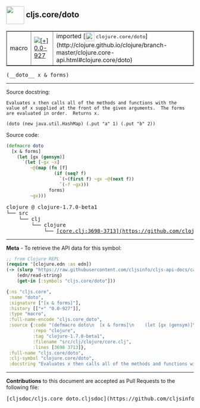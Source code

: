 ## <img width="48px" valign="middle" src="http://i.imgur.com/Hi20huC.png"> cljs.core/doto

 <table border="1">
<tr>

<td>macro</td>
<td><a href="https://github.com/cljsinfo/cljs-api-docs/tree/0.0-927"><img valign="middle" alt="[+] 0.0-927" src="https://img.shields.io/badge/+-0.0--927-lightgrey.svg"></a> </td>
<td>
imported [<img height="24px" valign="middle" src="http://i.imgur.com/1GjPKvB.png"> <samp>clojure.core/doto</samp>](http://clojure.github.io/clojure/branch-master/clojure.core-api.html#clojure.core/doto)
</td>
</tr>
</table>

 <samp>
(__doto__ x & forms)<br>
</samp>

---




Source docstring:

```
Evaluates x then calls all of the methods and functions with the
value of x supplied at the front of the given arguments.  The forms
are evaluated in order.  Returns x.

(doto (new java.util.HashMap) (.put "a" 1) (.put "b" 2))
```

Source code:

```clj
(defmacro doto
  [x & forms]
    (let [gx (gensym)]
      `(let [~gx ~x]
         ~@(map (fn [f]
                  (if (seq? f)
                    `(~(first f) ~gx ~@(next f))
                    `(~f ~gx)))
                forms)
         ~gx)))
```

 <pre>
clojure @ clojure-1.7.0-beta1
└── src
    └── clj
        └── clojure
            └── <ins>[core.clj:3698-3713](https://github.com/clojure/clojure/blob/clojure-1.7.0-beta1/src/clj/clojure/core.clj#L3698-L3713)</ins>
</pre>


---

__Meta__ - To retrieve the API data for this symbol:

```clj
;; from Clojure REPL
(require '[clojure.edn :as edn])
(-> (slurp "https://raw.githubusercontent.com/cljsinfo/cljs-api-docs/catalog/cljs-api.edn")
    (edn/read-string)
    (get-in [:symbols "cljs.core/doto"]))
```

```clj
{:ns "cljs.core",
 :name "doto",
 :signature ["[x & forms]"],
 :history [["+" "0.0-927"]],
 :type "macro",
 :full-name-encode "cljs.core_doto",
 :source {:code "(defmacro doto\n  [x & forms]\n    (let [gx (gensym)]\n      `(let [~gx ~x]\n         ~@(map (fn [f]\n                  (if (seq? f)\n                    `(~(first f) ~gx ~@(next f))\n                    `(~f ~gx)))\n                forms)\n         ~gx)))",
          :repo "clojure",
          :tag "clojure-1.7.0-beta1",
          :filename "src/clj/clojure/core.clj",
          :lines [3698 3713]},
 :full-name "cljs.core/doto",
 :clj-symbol "clojure.core/doto",
 :docstring "Evaluates x then calls all of the methods and functions with the\nvalue of x supplied at the front of the given arguments.  The forms\nare evaluated in order.  Returns x.\n\n(doto (new java.util.HashMap) (.put \"a\" 1) (.put \"b\" 2))"}

```

---

__Contributions__ to this document are accepted as Pull Requests to the following file:

 <pre>
[cljsdoc/cljs.core_doto.cljsdoc](https://github.com/cljsinfo/cljs-api-docs/blob/master/cljsdoc/cljs.core_doto.cljsdoc)
</pre>

